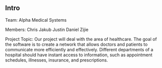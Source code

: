 Intro
-

Team: Alpha Medical Systems

Members:
  Chris
  Jakub
  Justin
  Daniel
  Zijie


Project Topic:
Our project will deal with the area of healthcare. The goal of the software is to create a network that allows doctors and patients to communicate more efficiently and effectively. Different departments of a hospital should have instant access to information, such as appointment schedules, illnesses, insurance, and prescriptions.
